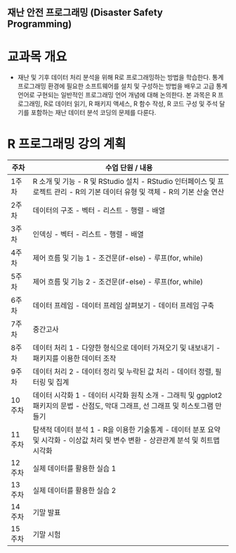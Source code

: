 ## 재난 안전 프로그래밍 (Disaster Safety Programming)

# 교과목 개요
- 재난 및 기후 데이터 처리 분석을 위해 R로 프로그래밍하는 방법을 학습한다. 통계 프로그래밍 환경에 필요한 소프트웨어를 설치 및 구성하는 방법을 배우고 고급 통계 언어로 구현되는 일반적인 프로그래밍 언어 개념에 대해 논의한다. 본 과목은 R 프로그래밍, R로 데이터 읽기, R 패키지 액세스, R 함수 작성, R 코드 구성 및 주석 달기를 포함하는 재난 데이터 분석 코딩의 문제를 다룬다.

# R 프로그래밍 강의 계획
| 주차  | 수업 단원 / 내용 |
|------|----------------|
| 1주차  | R 소개 및 기능 - R 및 RStudio 설치 - RStudio 인터페이스 및 프로젝트 관리 - R의 기본 데이터 유형 및 객체 - R의 기본 산술 연산 |
| 2주차  | 데이터의 구조 - 벡터 - 리스트 - 행렬 - 배열 |
| 3주차  | 인덱싱 - 벡터 - 리스트 - 행렬 - 배열 |
| 4주차  | 제어 흐름 및 기능 1 - 조건문(if-else) - 루프(for, while) |
| 5주차  | 제어 흐름 및 기능 2 - 조건문(if-else) - 루프(for, while) |
| 6주차  | 데이터 프레임 - 데이터 프레임 살펴보기 - 데이터 프레임 구축 |
| 7주차  | 중간고사 |
| 8주차  | 데이터 처리 1 - 다양한 형식으로 데이터 가져오기 및 내보내기 - 패키지를 이용한 데이터 조작 |
| 9주차  | 데이터 처리 2 - 데이터 정리 및 누락된 값 처리 - 데이터 정렬, 필터링 및 집계 |
| 10주차 | 데이터 시각화 1 - 데이터 시각화 원칙 소개 - 그래픽 및 ggplot2 패키지의 문법 - 산점도, 막대 그래프, 선 그래프 및 히스토그램 만들기 |
| 11주차 | 탐색적 데이터 분석 1 - R을 이용한 기술통계 - 데이터 분포 요약 및 시각화 - 이상값 처리 및 변수 변환 - 상관관계 분석 및 히트맵 시각화 |
| 12주차 | 실제 데이터를 활용한 실습 1 |
| 13주차 | 실제 데이터를 활용한 실습 2 |
| 14주차 | 기말 발표 |
| 15주차 | 기말 시험 |
